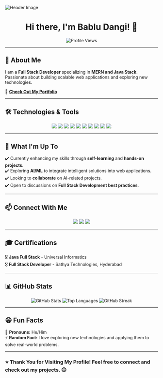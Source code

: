 ![Header Image](https://via.placeholder.com/1200x400)

<h1 align="center">Hi there, I'm Bablu Dangi! 👋</h1>

<p align="center">
  <img src="https://komarev.com/ghpvc/?username=babludangi&color=blue" alt="Profile Views" />
</p>

---

## 🚀 About Me  
I am a **Full Stack Developer** specializing in **MERN and Java Stack**. Passionate about building scalable web applications and exploring new technologies.

🔗 **[Check Out My Portfolio](https://portfolio-beta-puce-51.vercel.app/)**

---

## 🛠️ Technologies & Tools  
<p align="center">
  <img src="https://img.shields.io/badge/Java-007396?style=for-the-badge&logo=java&logoColor=white" />
  <img src="https://img.shields.io/badge/JavaScript-F7DF1E?style=for-the-badge&logo=javascript&logoColor=black" />
  <img src="https://img.shields.io/badge/React-20232A?style=for-the-badge&logo=react&logoColor=61DAFB" />
  <img src="https://img.shields.io/badge/Angular-DD0031?style=for-the-badge&logo=angular&logoColor=white" />
  <img src="https://img.shields.io/badge/Node.js-43853D?style=for-the-badge&logo=node.js&logoColor=white" />
  <img src="https://img.shields.io/badge/Spring_Boot-6DB33F?style=for-the-badge&logo=spring-boot&logoColor=white" />
  <img src="https://img.shields.io/badge/MySQL-4479A1?style=for-the-badge&logo=mysql&logoColor=white" />
  <img src="https://img.shields.io/badge/MongoDB-4EA94B?style=for-the-badge&logo=mongodb&logoColor=white" />
  <img src="https://img.shields.io/badge/Oracle-F80000?style=for-the-badge&logo=oracle&logoColor=white" />
  <img src="https://img.shields.io/badge/Figma-F24E1E?style=for-the-badge&logo=figma&logoColor=white" />
</p>

---

## 🚀 What I'm Up To  
✔️ Currently enhancing my skills through **self-learning** and **hands-on projects**.  
✔️ Exploring **AI/ML** to integrate intelligent solutions into web applications.  
✔️ Looking to **collaborate** on AI-related projects.  
✔️ Open to discussions on **Full Stack Development best practices**.  

---

## 📫 Connect With Me  
<p align="center">
  <a href="mailto:babludangi2000@gmail.com"><img src="https://img.shields.io/badge/Email-babludangi2000%40gmail.com-red?style=for-the-badge&logo=gmail&logoColor=white" /></a>
  <a href="https://www.linkedin.com/in/babludangi"><img src="https://img.shields.io/badge/LinkedIn-Connect-blue?style=for-the-badge&logo=linkedin&logoColor=white" /></a>
  <a href="https://www.instagram.com/bablu_patel__9788/"><img src="https://img.shields.io/badge/Instagram-Follow-pink?style=for-the-badge&logo=instagram&logoColor=white" /></a>
</p>

---

## 🎓 Certifications  
🎖 **Java Full Stack** - Universal Informatics  
🎖 **Full Stack Developer** - Sathya Technologies, Hyderabad  

---

## 📊 GitHub Stats  
<p align="center">
  <img src="https://github-readme-stats.vercel.app/api?username=babludangi&show_icons=true&theme=radical" alt="GitHub Stats" />
  <img src="https://github-readme-stats.vercel.app/api/top-langs/?username=babludangi&layout=compact&theme=radical" alt="Top Languages" />
  <img src="https://github-readme-streak-stats.herokuapp.com/?user=babludangi&theme=radical" alt="GitHub Streak" />
</p>

---

## 😄 Fun Facts  
📝 **Pronouns:** He/Him  
⚡ **Random Fact:** I love exploring new technologies and applying them to solve real-world problems.  

---

### ⭐ Thank You for Visiting My Profile! Feel free to connect and check out my projects. 😊

